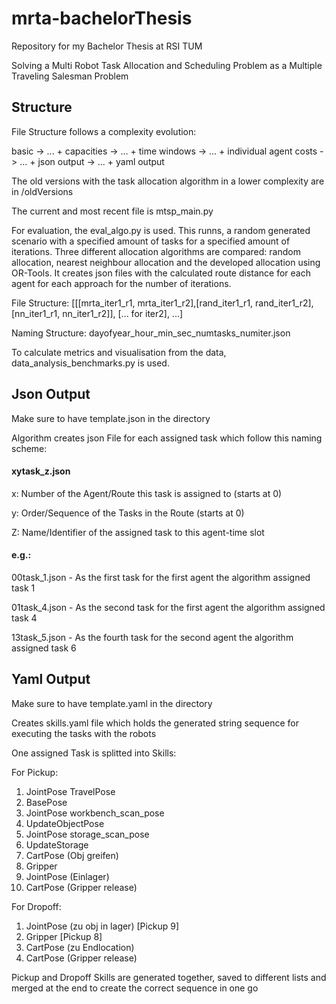 # mrta-bachelorThesis

Repository for my Bachelor Thesis at RSI TUM

Solving a Multi Robot Task Allocation and Scheduling Problem as a Multiple Traveling Salesman Problem

## Structure

File Structure follows a complexity evolution:

basic -> ... + capacities -> ... + time windows -> ... + individual agent costs -> ... + json output -> ... + yaml output

The old versions with the task allocation algorithm in a lower complexity are in /oldVersions

The current and most recent file is mtsp_main.py

For evaluation, the eval_algo.py is used. This runns, a random generated scenario with a specified amount of tasks for a specified amount of iterations. Three different allocation algorithms are compared: random allocation, nearest neighbour allocation and the developed allocation using OR-Tools. It creates json files with the calculated route distance for each agent for each approach for the number of iterations.

File Structure: [[[mrta_iter1_r1, mrta_iter1_r2],[rand_iter1_r1, rand_iter1_r2],[nn_iter1_r1, nn_iter1_r2]], [... for iter2], ...]

Naming Structure: dayofyear_hour_min_sec_numtasks_numiter.json

To calculate metrics and visualisation from the data, data_analysis_benchmarks.py is used. 


## Json Output

Make sure to have template.json in the directory

Algorithm creates json File for each assigned task which follow this naming scheme:

#### xytask_z.json

x: Number of the Agent/Route this task is assigned to (starts at 0)

y: Order/Sequence of the Tasks in the Route (starts at 0)

Z: Name/Identifier of the assigned task to this agent-time slot

#### e.g.:

00task_1.json - As the first task for the first agent the algorithm assigned task 1

01task_4.json - As the second task for the first agent the algorithm assigned task 4

13task_5.json - As the fourth task for the second agent the algorithm assigned task 6

## Yaml Output

Make sure to have template.yaml in the directory

Creates skills.yaml file which holds the generated string sequence for executing the tasks with the robots

One assigned Task is splitted into Skills:

For Pickup:
1. JointPose TravelPose
2. BasePose
3. JointPose workbench_scan_pose
4. UpdateObjectPose
5. JointPose storage_scan_pose
6. UpdateStorage
7. CartPose (Obj greifen)
8. Gripper
9. JointPose (Einlager)
10. CartPose (Gripper release)

For Dropoff:
1. JointPose (zu obj in lager) [Pickup 9]
2. Gripper [Pickup 8]
3. CartPose (zu Endlocation)
4. CartPose (Gripper release)

Pickup and Dropoff Skills are generated together, saved to different lists and merged at the end to create the correct sequence in one go